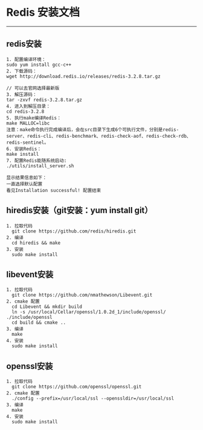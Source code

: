 ﻿# Redis 安装文档

---

## redis安装
    1. 配置编译环境：
    sudo yum install gcc-c++
    2. 下载源码：
    wget http://download.redis.io/releases/redis-3.2.8.tar.gz 
    
    // 可以去官网选择最新版
    3. 解压源码：
    tar -zxvf redis-3.2.8.tar.gz
    4. 进入到解压目录：
    cd redis-3.2.8
    5. 执行make编译Redis：
    make MALLOC=libc
    注意：make命令执行完成编译后，会在src目录下生成6个可执行文件，分别是redis-server、redis-cli、redis-benchmark、redis-check-aof、redis-check-rdb、redis-sentinel。
    6. 安装Redis：
    make install 
    7. 配置Redis能随系统启动:
    ./utils/install_server.sh 
    
    显示结果信息如下：
    一直选择默认配置
    看见Installation successful! 配置结束

## hiredis安装（git安装：yum install git）
    1. 拉取代码
      git clone https://github.com/redis/hiredis.git
    2. 编译
      cd hiredis && make 
    3. 安装
      sudo make install
## libevent安装
    1. 拉取代码
      git clone https://github.com/nmathewson/Libevent.git
    2. cmake 配置
      cd Libevent && mkdir build 
      ln -s /usr/local/Cellar/openssl/1.0.2d_1/include/openssl/ ./include/openssl
      cd build && cmake ..
    3. 编译
      make
    4. 安装
      sudo make install
## openssl安装
    1. 拉取代码
      git clone https://github.com/openssl/openssl.git
    2. cmake 配置
      ./config --prefix=/usr/local/ssl --openssldir=/usr/local/ssl
    3. 编译
      make
    4. 安装
      sudo make install


